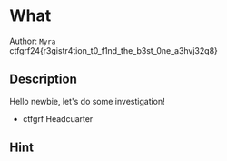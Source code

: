 # What

Author: `Myra` 
<br>
ctfgrf24{r3gistr4tion_t0_f1nd_the_b3st_0ne_a3hvj32q8}

## Description

Hello newbie, let's do some investigation!
- ctfgrf Headcuarter

## Hint